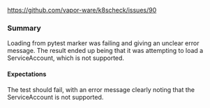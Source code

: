 
https://github.com/vapor-ware/k8scheck/issues/90

### Summary

Loading from pytest marker was failing and giving an unclear error message. The result
ended up being that it was attempting to load a ServiceAccount, which is not supported.


#### Expectations

The test should fail, with an error message clearly noting that the ServiceAccount is not
supported.
